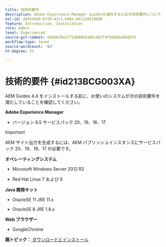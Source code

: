 ```yaml
---
title: 技術的要件
description: Adobe Experience Manager Guidesを操作するための技術要件について説明します
exl-id: d69245b0-bf20-43c1-b46e-b6c220319690
feature: Introduction, Installation
role: Admin
level: Experienced
source-git-commit: eb6d678a27f5a000b83dbc662f4f9ddbba68d8f9
workflow-type: tm+mt
source-wordcount: '93'
ht-degree: 5%

---
```


# 技術的要件 {#id213BCG003XA}

AEM Guides 4.4 をインストールする前に、お使いのシステムが次の技術要件を満たしていることを確認してください。

**Adobe Experience Manager**

- バージョン 6.5 サービスパック 20、19、18、17

>[!IMPORTANT]
>
> AEM サイト出力を生成するには、AEM パブリッシュインスタンスにサービスパック 20、19、18、17 が必要です。

**オペレーティングシステム**

- Microsoft Windows Server 2012 R2

- Red Hat Linux 7 および 6


**Java 開発キット**

- OracleSE 11 JRE 11.x

- OracleSE 8 JRE 1.8.x


**Web ブラウザー**

- GoogleChrome


**親トピック：**[ ダウンロードとインストール ](download-install.md)
